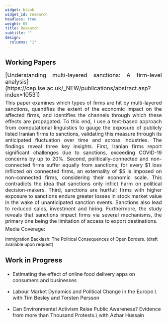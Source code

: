 ```yaml
---
widget: blank
widget_id: research
headless: true
weight: 65
title: Research
subtitle: ""
design:
  columns: "1"
---
```

## Working Papers

<div style="margin-top: 10px;"></div>


<p style="font-size: 18px; text-align: justify;margin-top: 1px; margin-bottom: 5px;"> [Understanding multi-layered sanctions: A firm-level analysis](https://cep.lse.ac.uk/_NEW/publications/abstract.asp?index=10531)</p>
<p style="font-size: 16px; text-align: justify; margin-top: 1px; margin-bottom: 5px;"> This paper examines which types of firms are hit by multi-layered sanctions, quantifies the extent of the economic impact on the affected firms, and identifies the channels through which these effects are propagated. To this end, I use a text-based approach from computational linguistics to gauge the exposure of publicly listed Iranian firms to sanctions, validating this measure through its anticipated fluctuation over time and across industries. The findings reveal three key insights. First, Iranian firms report significant challenges due to sanctions, exceeding COVID-19 concerns by up to 20%. Second, politically-connected and non-connected firms suffer equally from sanctions; for every $1 loss inflicted on connected firms, an externality of $5 is imposed on non-connected firms, considering their economic scale. This contradicts the idea that sanctions only inflict harm on political decision-makers. Third, sanctions are hurtful; firms with higher exposure to sanctions endure greater losses in stock market value in the wake of unanticipated sanction events. Sanctions also lead to reduced sales, investment and hiring. Furthermore, the study reveals that sanctions impact firms via several mechanisms, the primary one being the limitation of access to export destinations.</p>

<p style="font-size: 16px; text-align: justify;margin-top: 1px; margin-bottom: 5px;"> Media Coverage: </p>

Immigration Backlash: The Political Consequences of Open Borders. (draft available upon request)


## <p style="font-size: 22px;">  Work in Progress </p>

* <p style="font-size: 16px;"> Estimating the effect of online food delivery apps on consumers and businesses</p>
* <p style="font-size: 16px;"> Labour Market Dynamics and Political Change in the Europe.\
    with Tim Besley and Torsten Persson</p>
* <p style="font-size: 16px;"> Can Environmental Activism Raise Public Awareness? Evidence from more than Thousand
  Protests.\
  with Azhar Hussain</p>
